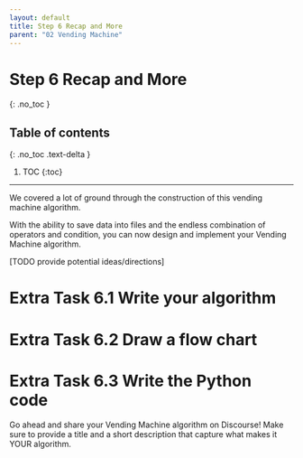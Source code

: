 ```yaml
---
layout: default
title: Step 6 Recap and More
parent: "02 Vending Machine"
---
```


# Step 6 Recap and More
{: .no_toc }

## Table of contents
{: .no_toc .text-delta }

1. TOC
{:toc}

---

We covered a lot of ground through the construction of this vending machine algorithm.

With the ability to save data into files and the endless combination of operators and condition, you can now design and implement your Vending Machine algorithm.

[TODO provide potential ideas/directions]

# Extra Task 6.1 Write your algorithm

# Extra Task 6.2 Draw a flow chart

# Extra Task 6.3 Write the Python code

Go ahead and share your Vending Machine algorithm on Discourse! Make sure to provide a title and a short description that capture what makes it YOUR algorithm.